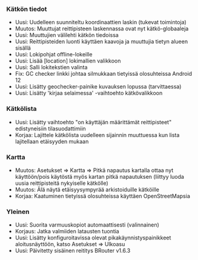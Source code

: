 ### Kätkön tiedot

- Uusi: Uudelleen suunniteltu koordinaattien laskin (tukevat toimintoja)
- Muutos: Muuttujat reittipisteen laskennassa ovat nyt kätkö-globaaleja
- Uusi: Muuttujien välilehti kätkön tiedoissa
- Uusi: Reittipisteiden luonti käyttäen kaavoja ja muuttujia tietyn alueen sisällä
- Uusi: Lokipohjat offline-lokeille
- Uusi: Lisää \[location\] lokimallien valikkoon
- Uusi: Salli lokitekstien valinta
- Fix: GC checker linkki johtaa silmukkaan tietyissä olosuhteissa Android 12
- Uusi: Lisätty geochecker-painike kuvauksen lopussa (tarvittaessa)
- Uusi: Lisätty 'kirjaa selaimessa' -vaihtoehto kätkövalikkoon

### Kätkölista

- Uusi: Lisätty vaihtoehto "on käyttäjän määrittämät reittipisteet" edistyneisiin tilasuodattimiin
- Korjaa: Lajittele kätkölista uudelleen sijainnin muuttuessa kun lista lajitellaan etäisyyden mukaan

### Kartta

- Muutos: Asetukset => Kartta => Pitkä napautus kartalla ottaa nyt käyttöön/pois käytöstä myös kartan pitkä napautuksen (liittyy luoda uusia reittipisteitä nykyiselle kätkölle)
- Muutos: Älä näytä etäisyysympyrää arkistoiduille kätköille
- Korjaa: Kaatuminen tietyissä olosuhteissa käyttäen OpenStreetMapsia

### Yleinen

- Uusi: Suorita varmuuskopiot automaattisesti (valinnainen)
- Korjaus: Jatka valmiiden latausten tuontia
- Uusi: Lisätty konfiguroitavissa olevat pikakäynnistyspainikkeet aloitusnäyttöön, katso Asetukset => Ulkoasu
- Uusi: Päivitetty sisäinen reititys BRouter v1.6.3
